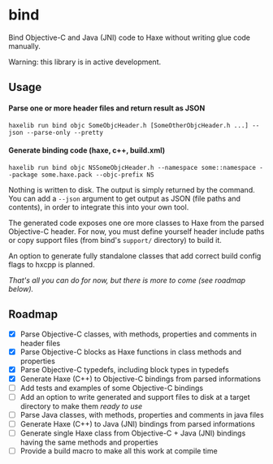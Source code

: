 # bind

Bind Objective-C and Java (JNI) code to Haxe without writing glue code manually.

Warning: this library is in active development.

## Usage

#### Parse one or more header files and return result as JSON

```
haxelib run bind objc SomeObjcHeader.h [SomeOtherObjcHeader.h ...] --json --parse-only --pretty
```

#### Generate binding code (haxe, c++, build.xml)

```
haxelib run bind objc NSSomeObjcHeader.h --namespace some::namespace --package some.haxe.pack --objc-prefix NS
```

Nothing is written to disk. The output is simply returned by the command. You can add a ``--json`` argument to get output as JSON (file paths and contents), in order to integrate this into your own tool.

The generated code exposes one ore more classes to Haxe from the parsed Objective-C header.
For now, you must define yourself header include paths or copy support files (from bind's `support/` directory) to build it.

An option to generate fully standalone classes that add correct build config flags to hxcpp is planned.

_That's all you can do for now, but there is more to come (see roadmap below)._

## Roadmap

* [x] Parse Objective-C classes, with methods, properties and comments in header files
* [x] Parse Objective-C blocks as Haxe functions in class methods and properties
* [x] Parse Objective-C typedefs, including block types in typedefs
* [x] Generate Haxe (C++) to Objective-C bindings from parsed informations
* [ ] Add tests and examples of some Objective-C bindings
* [ ] Add an option to write generated and support files to disk at a target directory to make them _ready to use_
* [ ] Parse Java classes, with methods, properties and comments in java files
* [ ] Generate Haxe (C++) to Java (JNI) bindings from parsed informations
* [ ] Generate single Haxe class from Objective-C + Java (JNI) bindings having the same methods and properties
* [ ] Provide a build macro to make all this work at compile time
